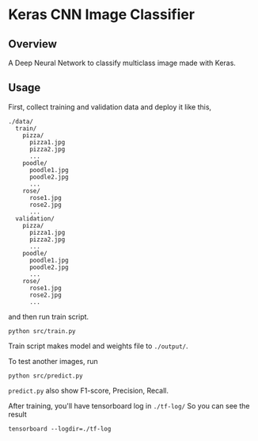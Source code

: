 # Keras CNN Image Classifier

## Overview

A Deep Neural Network to classify multiclass image made with Keras.

## Usage

First, collect training and validation data and deploy it like this,
```
./data/
  train/
    pizza/
      pizza1.jpg
      pizza2.jpg
      ...
    poodle/
      poodle1.jpg
      poodle2.jpg
      ...
    rose/
      rose1.jpg
      rose2.jpg
      ...
  validation/
    pizza/
      pizza1.jpg
      pizza2.jpg
      ...
    poodle/
      poodle1.jpg
      poodle2.jpg
      ...
    rose/
      rose1.jpg
      rose2.jpg
      ...
```

and then run train script.

```
python src/train.py
```

Train script makes model and weights file to `./output/`.

To test another images, run

```
python src/predict.py
```

`predict.py` also show F1-score, Precision, Recall.


After training, you'll have tensorboard log in `./tf-log/`
So you can see the result

```
tensorboard --logdir=./tf-log
```
